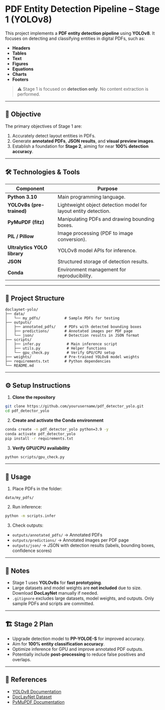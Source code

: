# PDF Entity Detection Pipeline – Stage 1 (YOLOv8)

This project implements a **PDF entity detection pipeline** using **YOLOv8**. It focuses on detecting and classifying entities in digital PDFs, such as:

- **Headers**  
- **Tables**  
- **Text**  
- **Figures**  
- **Equations**  
- **Charts**  
- **Footers**  

> ⚠️ Stage 1 is focused on **detection only**. No content extraction is performed.  

---

## 🎯 Objective

The primary objectives of Stage 1 are:

1. Accurately detect layout entities in PDFs.  
2. Generate **annotated PDFs**, **JSON results**, and **visual preview images**.  
3. Establish a foundation for **Stage 2**, aiming for near **100% detection accuracy**.

---

## 🛠 Technologies & Tools

| Component | Purpose |
|-----------|---------|
| **Python 3.10** | Main programming language. |
| **YOLOv8s (pre-trained)** | Lightweight object detection model for layout entity detection. |
| **PyMuPDF (fitz)** | Manipulating PDFs and drawing bounding boxes. |
| **PIL / Pillow** | Image processing (PDF to image conversion). |
| **Ultralytics YOLO library** | YOLOv8 model APIs for inference. |
| **JSON** | Structured storage of detection results. |
| **Conda** | Environment management for reproducibility. |

---

## 📁 Project Structure

```
doclaynet-yolo/
├── data/
│   └── my_pdfs/           # Sample PDFs for testing
├── outputs/
│   ├── annotated_pdfs/    # PDFs with detected bounding boxes
│   ├── predictions/       # Annotated images per PDF page
│   └── json/              # Detection results in JSON format
├── scripts/
│   ├── infer.py            # Main inference script
│   ├── utils.py            # Helper functions
│   └── gpu_check.py        # Verify GPU/CPU setup
├── weights/               # Pre-trained YOLOv8 model weights
├── requirements.txt       # Python dependencies
└── README.md
```

---

## ⚙️ Setup Instructions

1. **Clone the repository**
```bash
git clone https://github.com/yourusername/pdf_detector_yolo.git
cd pdf_detector_yolo
```

2. **Create and activate the Conda environment**
```bash
conda create -n pdf_detector_yolo python=3.9 -y
conda activate pdf_detector_yolo
pip install -r requirements.txt
```

3. **Verify GPU/CPU availability**
```bash
python scripts/gpu_check.py
```

---

## 🚀 Usage

1. Place PDFs in the folder:
```
data/my_pdfs/
```

2. Run inference:
```bash
python -m scripts.infer
```

3. Check outputs:
- `outputs/annotated_pdfs/` → Annotated PDFs  
- `outputs/predictions/` → Annotated images per PDF page  
- `outputs/json/` → JSON with detection results (labels, bounding boxes, confidence scores)  

---

## 📌 Notes

- Stage 1 uses **YOLOv8s** for **fast prototyping**.  
- Large datasets and model weights are **not included** due to size. Download **DocLayNet** manually if needed.  
- `.gitignore` excludes large datasets, model weights, and outputs. Only sample PDFs and scripts are committed.

---

## 🏗 Stage 2 Plan

- Upgrade detection model to **PP-YOLOE-S** for improved accuracy.  
- Aim for **100% entity classification accuracy**.  
- Optimize inference for GPU and improve annotated PDF outputs.  
- Potentially include **post-processing** to reduce false positives and overlaps.

---

## 📜 References

- [YOLOv8 Documentation](https://docs.ultralytics.com/)  
- [DocLayNet Dataset](https://huggingface.co/datasets/ds4sd/DocLayNet)  
- [PyMuPDF Documentation](https://pymupdf.readthedocs.io/)
